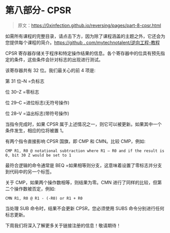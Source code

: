 # 第八部分- CPSR

> 原文：<https://0xinfection.github.io/reversing/pages/part-8-cpsr.html>

如需所有课程的完整目录，请点击下方，因为除了课程涵盖的主题之外，它还会为您提供每个课程的简介。[https://github . com/mytechnotalent/逆向工程-教程](https://github.com/mytechnotalent/Reverse-Engineering-Tutorial)

CPSR 寄存器存储关于程序和特定操作结果的信息。各个寄存器中的位具有预先指定的条件，这些条件会针对标志的出现进行测试。

该寄存器共有 32 位。我们最关心的前 4 项是:

第 31 位–N =负标志

位 30–Z =零标志

位 29–C =进位标志(无符号操作)

位 28–V =溢出标志(带符号操作)

当指令完成时，如果 CPSR 属于上述情况之一，则它可以被更新。如果其中一个条件发生，相应的位将被置 1。

有两个指令直接影响 CPSR 国旗，即 CMP 和 CMN。比较 CMP，例如:

```
CMP R1, R0 @ notational subtraction where R1 – R0 and if the result is 0, bit 30 Z would be set to 1

```

最符合逻辑的命令通常是 BEQ =如果相等则分支，这意味着设置了零标志并分支到代码中的另一个标签。

关于 CMP，如果两个操作数相等，则结果为零。CMN 进行了同样的比较，但第二个操作数被否定，例如:

```
CMN R1, R0 @ R1 - (-R0) or R1 + R0

```

当处理 SUB 命令时，结果不会更新 CPSR，您必须使用 SUBS 命令分别进行任何标志更新。

下周我们将深入了解更多关于链接注册的信息！敬请期待！